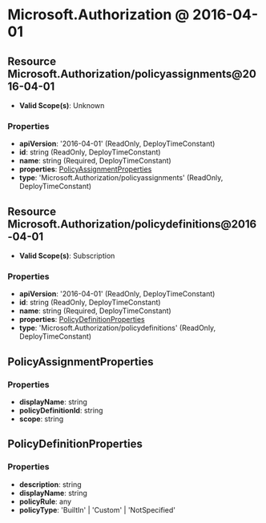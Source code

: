 # Microsoft.Authorization @ 2016-04-01

## Resource Microsoft.Authorization/policyassignments@2016-04-01
* **Valid Scope(s)**: Unknown
### Properties
* **apiVersion**: '2016-04-01' (ReadOnly, DeployTimeConstant)
* **id**: string (ReadOnly, DeployTimeConstant)
* **name**: string (Required, DeployTimeConstant)
* **properties**: [PolicyAssignmentProperties](#policyassignmentproperties)
* **type**: 'Microsoft.Authorization/policyassignments' (ReadOnly, DeployTimeConstant)

## Resource Microsoft.Authorization/policydefinitions@2016-04-01
* **Valid Scope(s)**: Subscription
### Properties
* **apiVersion**: '2016-04-01' (ReadOnly, DeployTimeConstant)
* **id**: string (ReadOnly, DeployTimeConstant)
* **name**: string (Required, DeployTimeConstant)
* **properties**: [PolicyDefinitionProperties](#policydefinitionproperties)
* **type**: 'Microsoft.Authorization/policydefinitions' (ReadOnly, DeployTimeConstant)

## PolicyAssignmentProperties
### Properties
* **displayName**: string
* **policyDefinitionId**: string
* **scope**: string

## PolicyDefinitionProperties
### Properties
* **description**: string
* **displayName**: string
* **policyRule**: any
* **policyType**: 'BuiltIn' | 'Custom' | 'NotSpecified'

